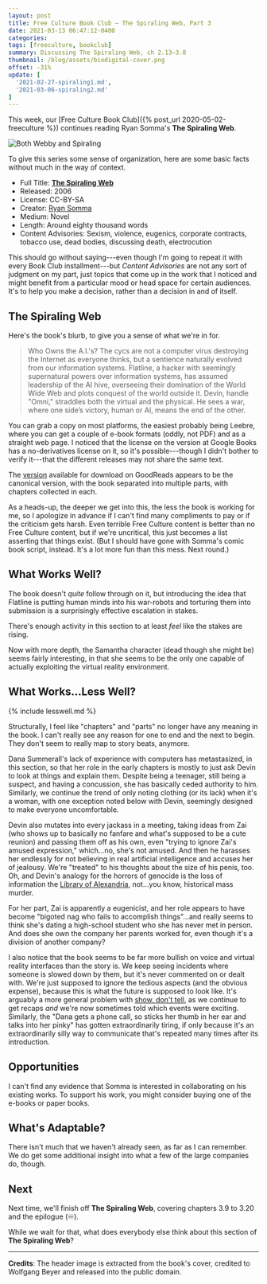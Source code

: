 ```yaml
---
layout: post
title: Free Culture Book Club — The Spiraling Web, Part 3
date: 2021-03-13 06:47:12-0400
categories:
tags: [freeculture, bookclub]
summary: Discussing The Spiraling Web, ch 2.13–3.8
thumbnail: /blog/assets/biodigital-cover.png
offset: -31%
update: [
  '2021-02-27-spiraling1.md',
  '2021-03-06-spiraling2.md'
]
---
```


This week, our [Free Culture Book Club]({% post_url 2020-05-02-freeculture %}) continues reading Ryan Somma's **The Spiraling Web**.

![Both Webby and Spiraling](/blog/assets/ACfU3U18DzuB7v6SxdKOV6ajrMXysTqAmA.png "Both Webby and Spiraling")

To give this series some sense of organization, here are some basic facts without much in the way of context.

 * Full Title:  [**The Spiraling Web**](http://leebre.org/book/the-spiraling-web/index.html)
 * Released:  2006
 * License:  CC-BY-SA
 * Creator:  [Ryan Somma](https://ryansomma.com/)
 * Medium:  Novel
 * Length:  Around eighty thousand words
 * Content Advisories:  Sexism, violence, eugenics, corporate contracts, tobacco use, dead bodies, discussing death, electrocution

This should go without saying---even though I'm going to repeat it with every Book Club installment---but *Content Advisories* are not any sort of judgment on my part, just topics that come up in the work that I noticed and might benefit from a particular mood or head space for certain audiences.  It's to help you make a decision, rather than a decision in and of itself.

## The Spiraling Web

Here's the book's blurb, to give you a sense of what we're in for.

 > Who Owns the A.I.'s? The cycs are not a computer virus destroying the Internet as everyone thinks, but a sentience naturally evolved from our information systems. Flatline, a hacker with seemingly supernatural powers over information systems, has assumed leadership of the AI hive, overseeing their domination of the World Wide Web and plots conquest of the world outside it. Devin, handle "Omni," straddles both the virtual and the physical. He sees a war, where one side’s victory, human or AI, means the end of the other.

You can grab a copy on most platforms, the easiest probably being Leebre, where you can get a couple of e-book formats (oddly, not PDF) and as a straight web page.  I noticed that the license on the version at Google Books has a no-derivatives license on it, so it's possible---though I didn't bother to verify it---that the different releases may not share the same text.

The [version](https://www.goodreads.com/book/show/9351820-the-spiraling-web) available for download on GoodReads appears to be the canonical version, with the book separated into multiple parts, with chapters collected in each.

As a heads-up, the deeper we get into this, the less the book is working for me, so I apologize in advance if I can't find many compliments to pay or if the criticism gets harsh.  Even terrible Free Culture content is better than no Free Culture content, but if we're uncritical, this just becomes a list asserting that things exist.  (But I should have gone with Somma's comic book script, instead.  It's a lot more fun than this mess.  Next round.)

## What Works Well?

The book doesn't *quite* follow through on it, but introducing the idea that Flatline is putting human minds into his war-robots and torturing them into submission is a surprisingly effective escalation in stakes.

There's enough activity in this section to at least *feel* like the stakes are rising.

Now with more depth, the Samantha character (dead though she might be) seems fairly interesting, in that she seems to be the only one capable of actually exploiting the virtual reality environment.

## What Works...Less Well?

{% include lesswell.md %}

Structurally, I feel like "chapters" and "parts" no longer have any meaning in the book.  I can't really see any reason for one to end and the next to begin.  They don't seem to really map to story beats, anymore.

Dana Summerall's lack of experience with computers has metastasized, in this section, so that her role in the early chapters is mostly to just ask Devin to look at things and explain them.  Despite being a teenager, still being a suspect, and having a concussion, she has basically ceded authority to him.  Similarly, we continue the trend of only noting clothing (or its lack) when it's a woman, with one exception noted below with Devin, seemingly designed to make everyone uncomfortable.

Devin also mutates into every jackass in a meeting, taking ideas from Zai (who shows up to basically no fanfare and what's supposed to be a cute reunion) and passing them off as his own, even "trying to ignore Zai's amused expression," which...no, she's not amused.  And then he harasses her endlessly for not believing in real artificial intelligence and accuses her of jealousy.  We're "treated" to his thoughts about the size of his penis, too.  Oh, and Devin's analogy for the horrors of genocide is the loss of information the [Library of Alexandria](https://en.wikipedia.org/wiki/Library_of_Alexandria), not...you know, historical mass murder.

For her part, Zai is apparently a eugenicist, and her role appears to have become "bigoted nag who fails to accomplish things"...and really seems to think she's dating a high-school student who she has never met in person.  And does she own the company her parents worked for, even though it's a division of another company?

I also notice that the book seems to be far more bullish on voice and virtual reality interfaces than the story is.  We keep seeing incidents where someone is slowed down by them, but it's never commented on or dealt with.  We're just supposed to ignore the tedious aspects (and the obvious expense), because this is what the future is supposed to look like.  It's arguably a more general problem with [show, don't tell](https://en.wikipedia.org/wiki/Show%2C_don%27t_tell), as we continue to get recaps *and* we're now sometimes told which events were exciting.  Similarly, the "Dana gets a phone call, so sticks her thumb in her ear and talks into her pinky" has gotten extraordinarily tiring, if only because it's an extraordinarily silly way to communicate that's repeated many times after its introduction.

## Opportunities

I can't find any evidence that Somma is interested in collaborating on his existing works.  To support his work, you might consider buying one of the e-books or paper books.

## What's Adaptable?

There isn't much that we haven't already seen, as far as I can remember.  We do get some additional insight into what a few of the large companies do, though.

## Next

Next time, we'll finish off **The Spiraling Web**, covering chapters 3.9 to 3.20 and the epilogue (♾).

While we wait for that, what does everybody else think about this section of **The Spiraling Web**?

* * *

**Credits**:  The header image is extracted from the book's cover, credited to Wolfgang Beyer and released into the public domain.
